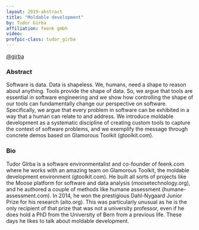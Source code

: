 ```yaml
---
layout: 2019-abstract
title: "Moldable development"
by: Tudor Girba
affiliation: feenk gmbh
video: 
profpic-class: tudor_girba
---
```


[@girba](https://twitter.com/girba)
<br/>

### Abstract

Software is data. Data is shapeless. We, humans, need a shape to reason about anything. Tools provide the shape of data. So, we argue that tools are essential in software engineering and we show how controlling the shape of our tools can fundamentally change our perspective on software. Specifically, we argue that every problem in software can be exhibited in a way that a human can relate to and address. We introduce moldable development as a systematic discipline of creating custom tools to capture the context of software problems, and we exemplify the message through concrete demos based on Glamorous Toolkit (gtoolkit.com).

### Bio

Tudor Gîrba is a software environmentalist and co-founder of feenk.com where he works with an amazing team on Glamorous Toolkit, the moldable development environment (gtoolkit.com). He built all sorts of projects like the Moose platform for software and data analysis (moosetechnology.org), and he authored a couple of methods like humane assessment (humane-assessment.com). In 2014, he won the prestigious Dahl-Nygaard Junior Prize for his research (aito.org). This was particularly unusual as he is the only recipient of that prize that was not a university professor, even if he does hold a PhD from the University of Bern from a previous life. These days he likes to talk about moldable development.


